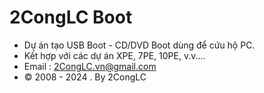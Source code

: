 # 2CongLC Boot
* Dự án tạo USB Boot - CD/DVD Boot dùng để cứu hộ PC.
* Kết hợp với các dự án XPE, 7PE, 10PE, v.v....
* Email : 2CongLC.vn@gmail.com
* © 2008 - 2024 . By 2CongLC
